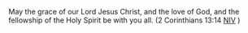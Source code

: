 May the grace of our Lord Jesus Christ, and the love of God, and
the fellowship of the Holy Spirit be with you all. (2 Corinthians
13:14 [NIV](New_International_Version "New International Version")
)




